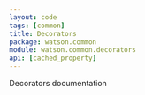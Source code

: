 ```yaml
---
layout: code
tags: [common]
title: Decorators
package: watson.common
module: watson.common.decorators
api: [cached_property]
---
```


Decorators documentation